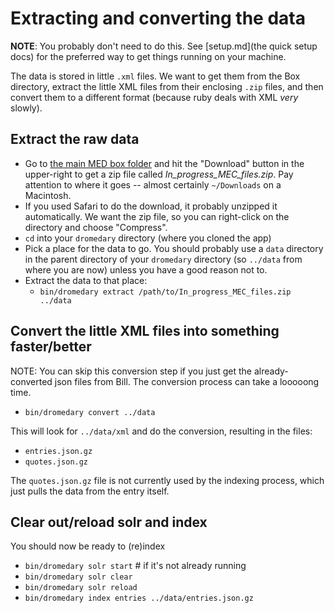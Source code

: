 # Extracting and converting the data

**NOTE**: You probably don't need to do this. See [setup.md](the quick setup docs) for 
the preferred way to get things running on your machine.

The data is stored in little `.xml` files. We want to get them from the Box directory,
extract the little XML files from their enclosing `.zip` files, and then convert 
them to a different format (because ruby deals with XML *very* slowly).

## Extract the raw data

  * Go to [the main MED box folder](https://umich.app.box.com/s/ah2imm5webu32to343p2n6xur828zi5w)
   and hit the "Download" button in the upper-right to get a zip file called
   _In_progress_MEC_files.zip_. Pay attention to where it goes -- almost certainly
   `~/Downloads` on a Macintosh.
  * If you used Safari to do the download, it probably unzipped it automatically.
    We want the zip file, so you can right-click on the directory and choose "Compress".
  * `cd` into your `dromedary` directory (where you cloned the app)
  * Pick a place for the data to go. You should probably use a `data` directory
   in the parent directory of your `dromedary` directory (so `../data` from where you are
    now) unless you have a good reason not to.
  * Extract the data to that place: 
    * `bin/dromedary extract /path/to/In_progress_MEC_files.zip ../data`
    
## Convert the little XML files into something faster/better

NOTE: You can skip this conversion step if you just get the already-converted json files
from Bill. The conversion process can take a looooong time.

* `bin/dromedary convert ../data` 

This will look for `../data/xml` and do the conversion, resulting in 
the files: 
* `entries.json.gz` 
* `quotes.json.gz`

The `quotes.json.gz` file is not currently used by the indexing process,
which just pulls the data from the entry itself.

## Clear out/reload solr and index

You should now be ready to (re)index

* `bin/dromedary solr start` # if it's not already running
* `bin/dromedary solr clear`
* `bin/dromedary solr reload`
* `bin/dromedary index entries ../data/entries.json.gz`
